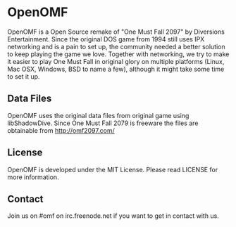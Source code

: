 OpenOMF
=======

OpenOMF is a Open Source remake of "One Must Fall 2097" by Diversions Entertainment.
Since the original DOS game from 1994 still uses IPX networking and is a pain to set up, the community needed a better solution to keep playing the game we love.
Together with networking, we try to make it easier to play One Must Fall in original glory on multiple platforms (Linux, Mac OSX, Windows, BSD to name a few), although it might take some time to set it up.

Data Files
----------
OpenOMF uses the original data files from original game using libShadowDive.
Since One Must Fall 2079 is freeware the files are obtainable from http://omf2097.com/

License
-------
OpenOMF is developed under the MIT License. Please read LICENSE for more information.

Contact
-------
Join us on #omf on irc.freenode.net if you want to get in contact with us.
